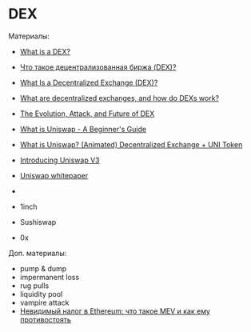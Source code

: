 # DEX


Материалы:

* [What is a DEX?](https://www.coinbase.com/ru/learn/crypto-basics/what-is-a-dex)
* [Что такое децентрализованная биржа (DEX)?](https://forklog.com/cryptorium/chto-takoe-detsentralizovannye-birzhi-dex/)
* [What Is a Decentralized Exchange (DEX)?](https://academy.binance.com/en/articles/what-is-a-decentralized-exchange-dex#automated-market-makers-amm)
* [What are decentralized exchanges, and how do DEXs work?](https://cointelegraph.com/defi-101/what-are-decentralized-exchanges-and-how-do-dexs-work)
* [The Evolution, Attack, and Future of DEX](https://blog.dodoex.io/the-evolution-attack-and-future-of-dex-53392064865d)

* [What is Uniswap - A Beginner's Guide](https://www.youtube.com/watch?v=dIneNZTnFMw)
* [What is Uniswap? (Animated) Decentralized Exchange + UNI Token](https://www.youtube.com/watch?v=DLu35sIqVTM)
* [Introducing Uniswap V3](https://uniswap.org/blog/uniswap-v3)
* [Uniswap whitepaper](https://uniswap.org/whitepaper-v3.pdf)
* 
* 1inch
* Sushiswap
* 0x


Доп. материалы:

* pump & dump
* impermanent loss
* rug pulls
* liquidity pool
* vampire attack
* [Невидимый налог в Ethereum: что такое MEV и как ему противостоять](https://forklog.com/exclusive/nevidimyj-nalog-v-ethereum-chto-takoe-mev-i-kak-emu-protivostoyat/)
